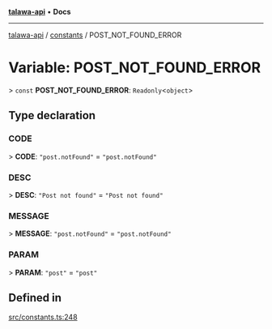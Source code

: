 [**talawa-api**](../../README.md) • **Docs**

***

[talawa-api](../../modules.md) / [constants](../README.md) / POST\_NOT\_FOUND\_ERROR

# Variable: POST\_NOT\_FOUND\_ERROR

\> `const` **POST\_NOT\_FOUND\_ERROR**: `Readonly`\<`object`\>

## Type declaration

### CODE

\> **CODE**: `"post.notFound"` = `"post.notFound"`

### DESC

\> **DESC**: `"Post not found"` = `"Post not found"`

### MESSAGE

\> **MESSAGE**: `"post.notFound"` = `"post.notFound"`

### PARAM

\> **PARAM**: `"post"` = `"post"`

## Defined in

[src/constants.ts:248](https://github.com/PalisadoesFoundation/talawa-api/blob/92443bb6a5ff3ed66457149a509401986a82e570/src/constants.ts#L248)
